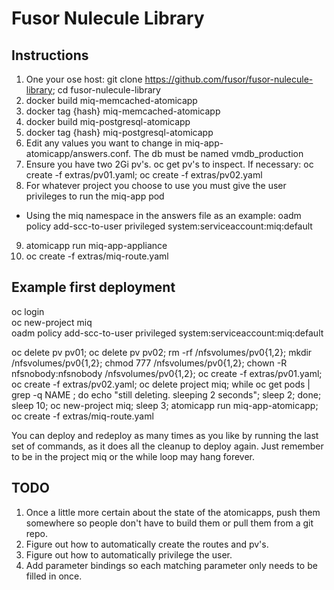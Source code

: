 Fusor Nulecule Library
======================

Instructions
------------
1. One your ose host: git clone https://github.com/fusor/fusor-nulecule-library; cd fusor-nulecule-library
2. docker build miq-memcached-atomicapp
3. docker tag {hash} miq-memcached-atomicapp
4. docker build miq-postgresql-atomicapp
5. docker tag {hash} miq-postgresql-atomicapp
6. Edit any values you want to change in miq-app-atomicapp/answers.conf. The db must be named vmdb_production
7. Ensure you have two 2Gi pv's. oc get pv's to inspect. If necessary: oc create -f extras/pv01.yaml; oc create -f extras/pv02.yaml
8. For whatever project you choose to use you must give the user privileges to run the miq-app pod
  * Using the miq namespace in the answers file as an example: oadm policy add-scc-to-user privileged system:serviceaccount:miq:default
9. atomicapp run miq-app-appliance
10. oc create -f extras/miq-route.yaml

Example first deployment
-------------------------
oc login  
oc new-project miq  
oadm policy add-scc-to-user privileged system:serviceaccount:miq:default  

oc delete pv pv01; oc delete pv pv02; rm -rf /nfsvolumes/pv0{1,2}; mkdir /nfsvolumes/pv0{1,2}; chmod 777 /nfsvolumes/pv0{1,2}; chown -R nfsnobody:nfsnobody /nfsvolumes/pv0{1,2}; oc create -f extras/pv01.yaml; oc create -f extras/pv02.yaml; oc delete project miq; while oc get pods | grep -q NAME ; do echo "still deleting. sleeping 2 seconds"; sleep 2; done; sleep 10; oc new-project miq; sleep 3; atomicapp run miq-app-atomicapp; oc create -f extras/miq-route.yaml

You can deploy and redeploy as many times as you like by running the last set of commands, as it does all the cleanup to deploy again. Just remember to be in the project miq or the while loop may hang forever.

TODO
----
1. Once a little more certain about the state of the atomicapps, push them somewhere so people don't have to build them or pull them from a git repo.
2. Figure out how to automatically create the routes and pv's.
3. Figure out how to automatically privilege the user.
4. Add parameter bindings so each matching parameter only needs to be filled in once.
